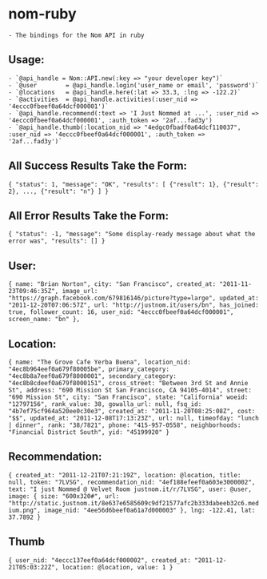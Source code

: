 # nom-ruby
    - The bindings for the Nom API in ruby

## Usage:
    - `@api_handle = Nom::API.new(:key => "your developer key")`
    - `@user        = @api_handle.login('user_name or email', 'password')`
    - `@locations   = @api_handle.here(:lat => 33.3, :lng => -122.2)`
    - `@activities  = @api_handle.activities(:user_nid => '4eccc0fbeef0a64dcf000001')`
    - `@api_handle.recommend(:text => 'I Just Nommed at ...', :user_nid => '4eccc0fbeef0a64dcf000001', :auth_token => '2af...fad3y')
    - `@api_handle.thumb(:location_nid => "4edgc0fbadf0a64dcf110037", :user_nid => '4eccc0fbeef0a64dcf000001', :auth_token => '2af...fad3y')`

## All Success Results Take the Form:
  `{
      "status": 1,
      "message": "OK",
      "results": [
        {"result": 1},
        {"result": 2},
        ...,
        {"result": "n"}
      ]
   }`

## All Error Results Take the Form:
  `{
      "status": -1,
      "message": "Some display-ready message about what the error was",
      "results": []
   }`

## User:
  `{
      name: "Brian Norton",
      city: "San Francisco",
      created_at: "2011-11-23T09:46:35Z",
      image_url: "https://graph.facebook.com/679816146/picture?type=large",
      updated_at: "2011-12-20T07:06:57Z",
      url: "http://justnom.it/users/bn",
      has_joined: true,
      follower_count: 16,
      user_nid: "4eccc0fbeef0a64dcf000001",
      screen_name: "bn"
   },`
   
## Location:
  `{
      name: "The Grove Cafe Yerba Buena",
      location_nid: "4ec8b964eef0a679f80005be",
      primary_category: "4ec8b8a7eef0a679f8000001",
      secondary_category: "4ec8b8cdeef0a679f8000151",
      cross_street: "Between 3rd St and Annie St",
      address: "690 Mission St San Francisco, CA 94105-4014",
      street: "690 Mission St",
      city: "San Francisco",
      state: "California"
      woeid: "12797156",
      rank_value: 38,
      gowalla_url: null,
      fsq_id: "4b7ef75cf964a520ee0c30e3",
      created_at: "2011-11-20T08:25:08Z",
      cost: "$$",
      updated_at: "2011-12-08T17:13:23Z",
      url: null,
      timeofday: "lunch | dinner",
      rank: "38/7821",
      phone: "415-957-0558",
      neighborhoods: "Financial District South",
      yid: "45199920"
   }`
   
## Recommendation:
  `{
      created_at: "2011-12-21T07:21:19Z",
      location: @location,
      title: null,
      token: "7LVSG",
      recommendation_nid: "4ef188efeef0a603e3000002",
      text: "I just Nommed @ Velvet Room justnom.it/r/7LVSG",
      user: @user,
      image: {
        size: "600x320#",
        url: "http://static.justnom.it/8e637e6585609c9df21577afc2b333dabeeb32c6.medium.png",
        image_nid: "4ee56d6beef0a61a7d000003"
      },
      lng: -122.41,
      lat: 37.7892
  }`
  
## Thumb
  `{
      user_nid: "4eccc137eef0a64dcf000002",
      created_at: "2011-12-21T05:03:22Z",
      location: @location,
      value: 1
  }`